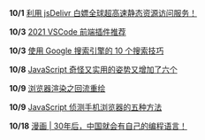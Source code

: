**10/1** [ 利用 jsDelivr 白嫖全球超高速静态资源访问服务！](https://www.bilibili.com/read/cv4297993)

**10/3** [ 2021 VSCode 前端插件推荐](https://juejin.cn/post/7014300784649043981#heading-37)

**10/3** [ 使用 Google 搜索引擎的 10 个搜索技巧](https://blog.csdn.net/qq_34033853/article/details/79311303)

**10/8** [ JavaScript 奇怪又实用的姿势又增加了六个](https://mp.weixin.qq.com/s/qvTppljF8BL-qzsUzOgB7Q)

**10/9** [ 浏览器渲染之回流重绘](https://mp.weixin.qq.com/s/EFwNP3EK8_D_azXEW-7WMA)

**10/9** [ JavaScript 侦测手机浏览器的五种方法](https://www.ruanyifeng.com/blog/2021/09/detecting-mobile-browser.html)

**10/18** [ 漫画 | 30年后，中国就会有自己的编程语言！](https://mp.weixin.qq.com/s/kjnLIlExNP3ONuOKAMzkcg)
